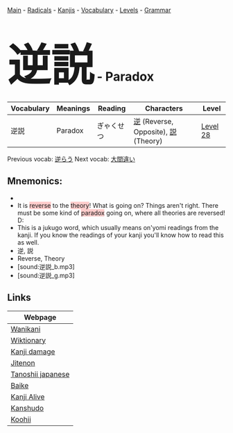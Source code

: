 <style> bigfont {font-size: 100px}</style>
[Main](../README.md) -
[Radicals](../radicals.md) -
[Kanjis](../kanjis.md) -
[Vocabulary](../vocabulary.md) -
[Levels](../levels.md) -
[Grammar](../grammar.md)
# <bigfont> 逆説</bigfont> - Paradox 

| Vocabulary | Meanings | Reading | Characters | Level |
| --- | --- | --- | --- | --- |
| 逆説 | Paradox | ぎゃくせつ |  [逆](../kanjis/逆.md) (Reverse, Opposite), [説](../kanjis/説.md) (Theory) | [Level 28](../levels/wk_level28.md) |

Previous vocab: [逆らう](逆らう.md) Next vocab: [大間違い](大間違い.md) 

## Mnemonics:

* 
* It is <span style="background-color:#ffcccb"> reverse</span> to the <span style="background-color:#ffcccb"> theory</span>! What is going on? Things aren't right. There must be some kind of <span style="background-color:#ffcccb"> paradox</span> going on, where all theories are reversed! D:
* This is a jukugo word, which usually means on'yomi readings from the kanji. If you know the readings of your kanji you'll know how to read this as well.
* 逆, 説
* Reverse, Theory
* [sound:逆説_b.mp3]
* [sound:逆説_g.mp3]


## Links 

| Webpage |
| --- |
| [Wanikani          ](https://www.wanikani.com/kanji/逆説) |
| [Wiktionary        ](https://en.wiktionary.org/wiki/逆説) |
| [Kanji damage      ](http://www.kanjidamage.com/kanji/search?utf8=✓&q=逆説) |
| [Jitenon           ](https://jitenon.com/kanji/逆説) |
| [Tanoshii japanese ](https://www.tanoshiijapanese.com/dictionary/kanji.cfm?k=逆説) |
| [Baike             ](https://baike.baidu.com/item/逆説) |
| [Kanji Alive       ](https://app.kanjialive.com/逆説) |
| [Kanshudo          ](https://www.kanshudo.com/searchmn?q=逆説) |
| [Koohii            ](https://kanji.koohii.com/study/kanji/逆説) |
